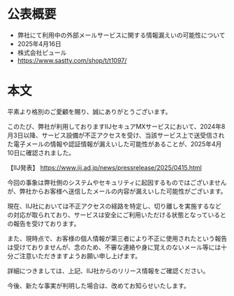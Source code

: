 # 公表概要
- 弊社にて利用中の外部メールサービスに関する情報漏えいの可能性について
- 2025年4月16日
- 株式会社ピュール 
- https://www.sastty.com/shop/t/t1097/

# 本文
平素より格別のご愛顧を賜り、誠にありがとうございます。

このたび、弊社が利用しておりますIIJセキュアMXサービスにおいて、2024年8月3日以降、サービス設備が不正アクセスを受け、当該サービス上で送受信された電子メールの情報や認証情報が漏えいした可能性があることが、2025年4月10日に確認されました。

【IIJ発表】 https://www.iij.ad.jp/news/pressrelease/2025/0415.html

今回の事象は弊社側のシステムやセキュリティに起因するものではございませんが、弊社からお客様へ送信したメールの内容が漏えいした可能性がございます。

現在、IIJ社においては不正アクセスの経路を特定し、切り離しを実施するなどの対応が取られており、サービスは安全にご利用いただける状態となっているとの報告を受けております。

また、現時点で、お客様の個人情報が第三者により不正に使用されたという報告は受けておりませんが、念のため、不審な連絡や身に覚えのないメール等には十分ご注意いただきますようお願い申し上げます。

詳細につきましては、上記、IIJ社からのリリース情報をご確認ください。

今後、新たな事実が判明した場合は、改めてお知らせいたします。
